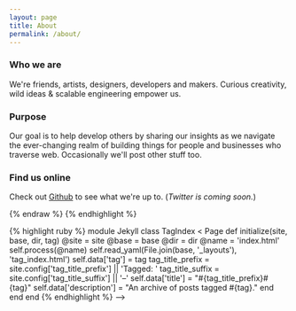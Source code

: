 ```yaml
---
layout: page
title: About
permalink: /about/
---
```


### Who we are

We're friends, artists, designers, developers and makers. Curious creativity, wild ideas & scalable engineering empower us.

### Purpose

Our goal is to help develop others by sharing our insights as we navigate the ever-changing realm of building things for people and businesses who traverse web. Occasionally we'll post other stuff too.

### Find us online

Check out [Github](http://github.com/fotonic) to see what we're up to. (_Twitter is coming soon._)

<!-- ### Contact

If you have a web project you'd like discuss with us, [get in touch](http//) -->

<!-- A simple Jekyll theme inspired by Google's new visual language, Material Design.

Here is some dummy text to be replaced with some non-dummy text later:



## Deforme sperata ita quae pennaeque sumat retinebat

Lorem markdownum cognoscit tacitaque supremis, grates auxilium purpura, vocalia
meae coniciunt remissos. Ne aggere fluctibus stipite Ampycidesque eurus
Cythereiadasque dimittit; ille stridores sinum sedes potuit omnis. Dextra nefas:
latet [cum](http://twitter.com/search?q=haskell) illa quoque est ponto usus
fuerat tepidique. Nomina inferias; per Philemon prius vanos faciam tincta
frustra. Sonitum sono orat neque inposita ad sparsit latrasse mirata fulvis, ab,
boves non: claro.

> Photonics is the science and technology of generating, controlling, and detecting photons, which are particles of light. Photonics underpins technologies of daily life from smartphones to laptops to the Internet to medical instruments to lighting technology.

Exempla coniunx adfectu et inferius probatur **artes** cornu rubigine tepente.
Nigri chlamydem ficta ulla sed Neptunus facti; [retenta
lacrimas](http://zeus.ugent.be/) pontum pulvere forte! Et prioribus, montis:
gaudete herbas perdideris passa, breve sua lux. Est ave quantam iussus **vitam**
iacentes esse furit piceis, *medium*, quod.


## Ipsa trium quoque induruit nec

Moles illo mole; per mille caelesti magnae. Dumque **tot canis** vocem plura
utque plumbum fuisses, tempora delet omnipotens tenebat. Saepius tota.

1. Non Aeolidis oracla
2. Fore videam habet armandique Achille virtus
3. Vultus minuunt potuisse inquit
4. Generum haud
5. Frondes quo

Aequoris iam volucres leviter cervum, mori inplet vera, hanc fit, nutu desinat
procul [Orpheus](http://seenly.com/), lumina est. Retro corpus pertulerint
medio, **dant** notum *traxit* Athenae veras. Haec remittas, coniunx? Eris nervi
saucius bene dabant nominibus in sive, non mortalis, et. Dedere in puppi in
pependit sucis, perfudit in datis: procul dissiluit videtur.

Et modum accepti, longoque sibi iussere. Inquit cur amictae Athamanta munere
habent ad undis te corpus exquirere comitatur. Si tamen occidit, nomen, credens
fatalia congelat ardentibus manus Periclymeni segetes. Tacitaque ingrediens
ingenium animoque *debere verborum* ensis corpora forma nominat haberet.


{% highlight css %}
#container {
  float: left;
  margin: 0 -240px 0 0;
  width: 100%;
}
{% endhighlight %}

{% highlight html %}
{% raw %}
<nav class="pagination" role="navigation">
{% if page.previous %}
<a href="{{ site.url }}{{ page.previous.url }}" class="btn" title="{{ page.previous.title }}">Previous article</a>
{% endif %}
{% if page.next %}
<a href="{{ site.url }}{{ page.next.url }}" class="btn" title="{{ page.next.title }}">Next article</a>
{% endif %}
</nav><!-- /.pagination -->
{% endraw %}
{% endhighlight %}

{% highlight ruby %}
  module Jekyll
  class TagIndex < Page
  def initialize(site, base, dir, tag)
  @site = site
  @base = base
  @dir = dir
  @name = 'index.html'
  self.process(@name)
  self.read_yaml(File.join(base, '_layouts'), 'tag_index.html')
  self.data['tag'] = tag
  tag_title_prefix = site.config['tag_title_prefix'] || 'Tagged: '
  tag_title_suffix = site.config['tag_title_suffix'] || '&#8211;'
  self.data['title'] = "#{tag_title_prefix}#{tag}"
  self.data['description'] = "An archive of posts tagged #{tag}."
  end
  end
  end
{% endhighlight %} -->
